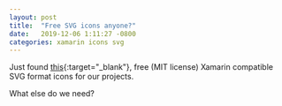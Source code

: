 ```yaml
---
layout: post
title:  "Free SVG icons anyone?"
date:   2019-12-06 1:11:27 -0800
categories: xamarin icons svg
---
```

Just found [this](https://icons.getbootstrap.com/){:target="_blank"}, free (MIT license) Xamarin compatible SVG format icons for our projects.

What else do we need?